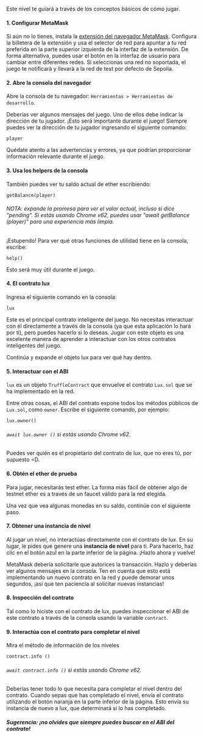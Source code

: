 Este nivel te guiará a través de los conceptos básicos de cómo jugar.

#### 1. Configurar MetaMask
Si aún no lo tienes, instala la [extensión del navegador MetaMask](https://metamask.io/).
Configura la billetera de la extensión y usa el selector de red para apuntar a tu red preferida en la parte superior izquierda de la interfaz de la extensión. De forma alternativa, puedes usar el botón en la interfaz de usuario para cambiar entre diferentes redes. Si seleccionas una red no soportada, el juego te notificarà y llevarà a la red de test por defecto de Sepolia.

#### 2. Abre la consola del navegador
Abre la consola de tu navegador: `Herramientas > Herramientas de desarrollo`.

Deberías ver algunos mensajes del juego. Uno de ellos debe indicar la dirección de tu jugador. ¡Esto será importante durante el juego! Siempre puedes ver la dirección de tu jugador ingresando el siguiente comando:

```
player
```

Quédate atento a las advertencias y errores, ya que podrían proporcionar información relevante durante el juego.

#### 3. Usa los helpers de la consola

También puedes ver tu saldo actual de ether escribiendo:
```
getBalance(player)
```
###### NOTA: expande la promesa para ver el valor actual, incluso si dice "pending". Si estás usando Chrome v62, puedes usar "await getBalance (player)" para una experiencia más limpia.

¡Estupendo! Para ver qué otras funciones de utilidad tiene en la consola, escribe:
```
help()
```
Esto será muy útil durante el juego.

#### 4. El contrato lux
Ingresa el siguiente comando en la consola:

```
lux
```

Este es el principal contrato inteligente del juego. No necesitas interactuar con él directamente a través de la consola (ya que esta aplicación lo hará por ti), pero puedes hacerlo si lo deseas. Jugar con este objeto es una excelente manera de aprender a interactuar con los otros contratos inteligentes del juego.

Continúa y expande el objeto lux para ver qué hay dentro.

#### 5. Interactuar con el ABI
`lux` es un objeto `TruffleContract` que envuelve el contrato `Lux.sol` que se ha implementado en la red.

Entre otras cosas, el ABI del contrato expone todos los métodos públicos de `Lux.sol`,  como `owner`. Escribe el siguiente comando, por ejemplo:
```
lux.owner()
```

###### `await lux.owner ()` si estás usando Chrome v62.
Puedes ver quién es el propietario del contrato de lux, que no eres tú, por supuesto =D.

#### 6. Obtén el ether de prueba
Para jugar, necesitarás test ether. La forma más fácil de obtener algo de testnet ether es a través de un faucet válido para la red elegida.

Una vez que vea algunas monedas en su saldo, continúe con el siguiente paso.

#### 7. Obtener una instancia de nivel
Al jugar un nivel, no interactúas directamente con el contrato de lux. En su lugar, le pides que genere una **instancia de nivel** para ti. Para hacerlo, haz clic en el botón azul en la parte inferior de la página. ¡Hazlo ahora y vuelve!

MetaMask debería solicitarle que autorices la transacción. Hazlo y deberías ver algunos mensajes en la consola. Ten en cuenta que esto está implementando un nuevo contrato en la red y puede demorar unos segundos, ¡así que ten paciencia al solicitar nuevas instancias!

#### 8. Inspección del contrato
Tal como lo hiciste con el contrato de lux, puedes inspeccionar el ABI de este contrato a través de la consola usando la variable `contract`.

#### 9. Interactúa con el contrato para completar el nivel
Mira el método de información de los niveles
```
contract.info ()
```

###### `await contract.info ()` si estás usando Chrome v62.

Deberías tener todo lo que necesita para completar el nivel dentro del contrato.
Cuando sepas que has completado el nivel, envía el contrato utilizando el botón naranja en la parte inferior de la página.
Esto envía su instancia de nuevo a lux, que determinará si lo has completado.

##### Sugerencia: ¡no olvides que siempre puedes buscar en el ABI del contrato!